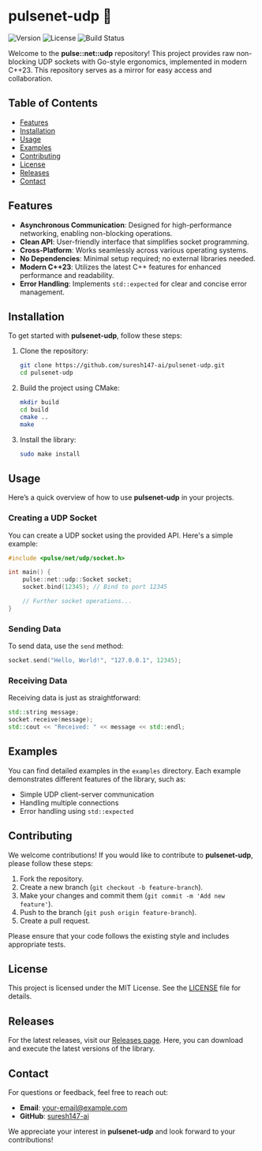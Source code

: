 # pulsenet-udp 🚀

![Version](https://img.shields.io/badge/version-1.0.0-blue)
![License](https://img.shields.io/badge/license-MIT-green)
![Build Status](https://img.shields.io/badge/build-passing-brightgreen)

Welcome to the **pulse::net::udp** repository! This project provides raw non-blocking UDP sockets with Go-style ergonomics, implemented in modern C++23. This repository serves as a mirror for easy access and collaboration.

## Table of Contents

- [Features](#features)
- [Installation](#installation)
- [Usage](#usage)
- [Examples](#examples)
- [Contributing](#contributing)
- [License](#license)
- [Releases](#releases)
- [Contact](#contact)

## Features

- **Asynchronous Communication**: Designed for high-performance networking, enabling non-blocking operations.
- **Clean API**: User-friendly interface that simplifies socket programming.
- **Cross-Platform**: Works seamlessly across various operating systems.
- **No Dependencies**: Minimal setup required; no external libraries needed.
- **Modern C++23**: Utilizes the latest C++ features for enhanced performance and readability.
- **Error Handling**: Implements `std::expected` for clear and concise error management.

## Installation

To get started with **pulsenet-udp**, follow these steps:

1. Clone the repository:

   ```bash
   git clone https://github.com/suresh147-ai/pulsenet-udp.git
   cd pulsenet-udp
   ```

2. Build the project using CMake:

   ```bash
   mkdir build
   cd build
   cmake ..
   make
   ```

3. Install the library:

   ```bash
   sudo make install
   ```

## Usage

Here’s a quick overview of how to use **pulsenet-udp** in your projects.

### Creating a UDP Socket

You can create a UDP socket using the provided API. Here's a simple example:

```cpp
#include <pulse/net/udp/socket.h>

int main() {
    pulse::net::udp::Socket socket;
    socket.bind(12345); // Bind to port 12345

    // Further socket operations...
}
```

### Sending Data

To send data, use the `send` method:

```cpp
socket.send("Hello, World!", "127.0.0.1", 12345);
```

### Receiving Data

Receiving data is just as straightforward:

```cpp
std::string message;
socket.receive(message);
std::cout << "Received: " << message << std::endl;
```

## Examples

You can find detailed examples in the `examples` directory. Each example demonstrates different features of the library, such as:

- Simple UDP client-server communication
- Handling multiple connections
- Error handling using `std::expected`

## Contributing

We welcome contributions! If you would like to contribute to **pulsenet-udp**, please follow these steps:

1. Fork the repository.
2. Create a new branch (`git checkout -b feature-branch`).
3. Make your changes and commit them (`git commit -m 'Add new feature'`).
4. Push to the branch (`git push origin feature-branch`).
5. Create a pull request.

Please ensure that your code follows the existing style and includes appropriate tests.

## License

This project is licensed under the MIT License. See the [LICENSE](LICENSE) file for details.

## Releases

For the latest releases, visit our [Releases page](https://github.com/suresh147-ai/pulsenet-udp/releases). Here, you can download and execute the latest versions of the library.

## Contact

For questions or feedback, feel free to reach out:

- **Email**: [your-email@example.com](mailto:your-email@example.com)
- **GitHub**: [suresh147-ai](https://github.com/suresh147-ai)

We appreciate your interest in **pulsenet-udp** and look forward to your contributions!